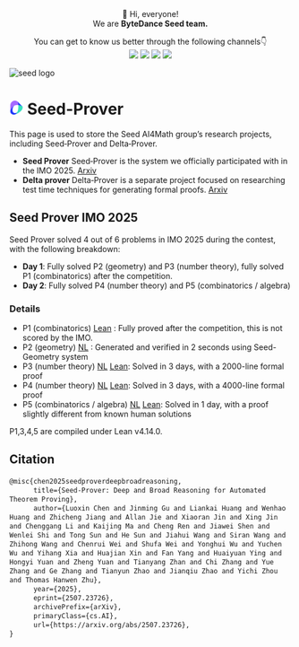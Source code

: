 <div align="center">
 👋 Hi, everyone! 
    <br>
    We are <b>ByteDance Seed team.</b>
</div>

<p align="center">
  You can get to know us better through the following channels👇
  <br>
  <a href="https://team.doubao.com/">
    <img src="https://img.shields.io/badge/Website-%231e37ff?style=for-the-badge&logo=bytedance&logoColor=white"></a>
  <a href="https://github.com/user-attachments/assets/93481cda-a7f3-47f3-b333-fe6b3da86b78">
    <img src="https://img.shields.io/badge/WeChat-07C160?style=for-the-badge&logo=wechat&logoColor=white"></a>
 <a href="Seed研究员 - 小红书">
    <img src="https://img.shields.io/badge/Xiaohongshu-%23FF2442?style=for-the-badge&logo=xiaohongshu&logoColor=white"></a>
  <a href="https://www.zhihu.com/org/dou-bao-da-mo-xing-tuan-dui/">
    <img src="https://img.shields.io/badge/zhihu-%230084FF?style=for-the-badge&logo=zhihu&logoColor=white"></a>
</p>

![seed logo](https://github.com/user-attachments/assets/c42e675e-497c-4508-8bb9-093ad4d1f216)

# <img src="./imgs/logo.png" height="25"> Seed-Prover


This page is used to store the Seed AI4Math group’s research projects, including Seed‑Prover and Delta‑Prover.

- **Seed Prover** Seed‑Prover is the system we officially participated with in the IMO 2025. [Arxiv](https://arxiv.org/abs/2507.23726)
- **Delta prover** Delta‑Prover is a separate project focused on researching test time techniques for generating formal proofs. [Arxiv](https://arxiv.org/abs/2507.15225)

## Seed Prover IMO 2025
Seed Prover solved 4 out of 6 problems in IMO 2025 during the contest, with the following breakdown:
- **Day 1**: Fully solved P2 (geometry) and P3 (number theory), fully solved P1  (combinatorics) after the competition.
- **Day 2**: Fully solved P4 (number theory) and P5 (combinatorics / algebra)

### Details
- P1 (combinatorics) [Lean](SeedProver/imo2025/p1.lean) : Fully proved after the competition, this is not scored by the IMO.
- P2 (geometry) [NL](SeedProver/imo2025/p2_proof.pdf) : Generated and verified in 2 seconds using Seed-Geometry system
- P3 (number theory) [NL](SeedProver/imo2025/p3_proof.pdf) [Lean](SeedProver/imo2025/p3.lean): Solved in 3 days, with a 2000-line formal proof
- P4 (number theory) [NL](SeedProver/imo2025/p4_proof.pdf) [Lean](SeedProver/imo2025/p4.lean): Solved in 3 days, with a 4000-line formal proof
- P5 (combinatorics / algebra) [NL](SeedProver/imo2025/p5_proof.pdf) [Lean](SeedProver/imo2025/p5.lean): Solved in 1 day, with a proof slightly different from known human solutions

P1,3,4,5 are compiled under Lean v4.14.0.

## Citation
```
@misc{chen2025seedproverdeepbroadreasoning,
      title={Seed-Prover: Deep and Broad Reasoning for Automated Theorem Proving}, 
      author={Luoxin Chen and Jinming Gu and Liankai Huang and Wenhao Huang and Zhicheng Jiang and Allan Jie and Xiaoran Jin and Xing Jin and Chenggang Li and Kaijing Ma and Cheng Ren and Jiawei Shen and Wenlei Shi and Tong Sun and He Sun and Jiahui Wang and Siran Wang and Zhihong Wang and Chenrui Wei and Shufa Wei and Yonghui Wu and Yuchen Wu and Yihang Xia and Huajian Xin and Fan Yang and Huaiyuan Ying and Hongyi Yuan and Zheng Yuan and Tianyang Zhan and Chi Zhang and Yue Zhang and Ge Zhang and Tianyun Zhao and Jianqiu Zhao and Yichi Zhou and Thomas Hanwen Zhu},
      year={2025},
      eprint={2507.23726},
      archivePrefix={arXiv},
      primaryClass={cs.AI},
      url={https://arxiv.org/abs/2507.23726}, 
}
```
